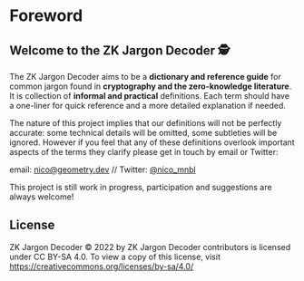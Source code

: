 # Foreword

## Welcome to the ZK Jargon Decoder 🕵️

The ZK Jargon Decoder aims to be a **dictionary and reference guide** for common jargon found in **cryptography and the zero-knowledge literature**. It is collection of **informal and practical** definitions. Each term should have a one-liner for quick reference and a more detailed explanation if needed.

The nature of this project implies that our definitions will not be perfectly accurate: some technical details will be omitted, some subtleties will be ignored. However if you feel that any of these definitions overlook important aspects of the terms they clarify please get in touch by email or Twitter:

email: [nico@geometry.dev](mailto:nico@geometry.dev) // Twitter: [@nico_mnbl](https://twitter.com/nico_mnbl)

This project is still work in progress, participation and suggestions are always welcome!

## License

ZK Jargon Decoder © 2022 by ZK Jargon Decoder contributors is licensed under CC BY-SA 4.0. To view a copy of this license, visit https://creativecommons.org/licenses/by-sa/4.0/